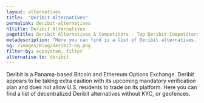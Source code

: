 ```yaml
---
layout: alternatives
title:  "Deribit Alternatives"
permalink: deribit-alternatives
h1title: Deribit Alternatives
pagetitle: Deribit Alternatives & Competitors - Top Deribit Competitors and Alternatives
metadescription: "Here you can find is a list of Deribit alternatives. Deribit is a Panama-based Bitcoin and Ethereum Options Exchange. Deribit appears to be taking extra caution with its upcoming mandatory verification plan and does not allow U.S. residents to trade on its platform"
og: /images/blog/deribit-og.png
filter-by: ecosystem, filter
alternative-to: deribit
---
```

Deribit is a Panama-based Bitcoin and Ethereum Options Exchange. Deribit appears to be taking extra caution with its upcoming mandatory verification plan and does not allow U.S. residents to trade on its platform. Here you can find a list of decentralized Deribit alternatives without KYC, or geofences.
